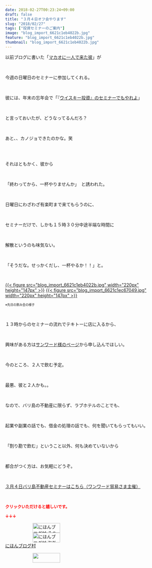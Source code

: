 ```yaml
---
date: 2018-02-27T00:23:24+09:00
draft: false
title: "３月４日オフ会やります"
slug: "2018/02/27"
tags: ["投資セミナーのご案内"]
image: "blog_import_6621c1eb4022b.jpg"
feature: "blog_import_6621c1eb4022b.jpg"
thumbnail: "blog_import_6621c1eb4022b.jpg"
---
```

<p>以前ブログに書いた「<a href="entry-12296575500.html" target="_blank">マカオに一人で来た彼</a>」が</p><p> </p><p>今週の日曜日のセミナーに参加してくれる。</p><p> </p><p>彼には、年末の忘年会で「『<a href="entry-12337358627.html" target="_blank">ウイスキー投資』のセミナーでもやれよ</a>」</p><p> </p><p>と言っておいたが、どうなってるんだろ？</p><p> </p><p>あと、、カノジョできたのかな。笑</p><p> </p><p><br/>それはともかく、彼から</p><p> </p><p>「終わってから、一杯やりませんか」　と誘われた。</p><p> </p><p>日曜日にわざわざ有楽町まで来てもらうのに、</p><p> </p><p>セミナーだけで、しかも１５時３０分中途半端な時間に</p><p> </p><p>解散というのも味気ない。</p><p> </p><p>「そうだな。せっかくだし、一杯やるか！！」と。</p><p> </p><p><a href="blog_import_6621c1eb4022b.jpg">{{< figure src="blog_import_6621c1eb4022b.jpg" width="220px" height="147px" >}}</a> <a href="blog_import_6621c1ec67049.jpg">{{< figure src="blog_import_6621c1ec67049.jpg" width="220px" height="147px" >}}</a></p><p><span style="font-size: 0.7em;">※先日の飲み会の様子</span></p><p> </p><p>１３時からのセミナーの流れでテキトーに店に入るから、</p><p> </p><p>興味がある方は<span style="text-decoration: underline;"><a href="04_ek" target="_blank">サンワード様のページ</a></span>から申し込んでほしい。</p><p> </p><p>今のところ、２人で飲む予定。</p><p> </p><p>最悪、彼と２人かも。。</p><p> </p><p>なので、バリ島の不動産に限らず、ラブホテルのことでも、</p><p> </p><p>起業や副業の話でも、借金の処理の話でも、何を聞いてもらってもいい。</p><p> </p><p>「割り勘で飲む」ということ以外、何も決めていないから</p><p> </p><p>都合がつく方は、お気軽にどうぞ。</p><p> </p><p><a href="index.html" target="_blank">３月４日バリ島不動産セミナーはこちら（ワンワード貿易さま主催）</a></p><p> </p><p><font color="#ff0000" size="2"><strong>クリックいただけると嬉しいです。</strong></font></p><p><font color="#ff0000" size="2"><strong>↓↓↓</strong></font></p><p><a href="ranking.html?p_cid=01260127" id="&amp;blogmura_banner" target="_blank"><img alt="にほんブログ村 その他生活ブログ 不動産投資へ" border="0" height="31" src="data:image/svg+xml;charset=utf-8,%3Csvg%20xmlns%3D%22http%3A%2F%2Fwww.w3.org%2F2000%2Fsvg%22%20title%3D%22Placeholder%20for%20Images%22%20role%3D%22presentation%22%20viewBox%3D%220%200%2088%2031%22%20%2F%3E" width="88" data-src="https://img-proxy.blog-video.jp/images?url=http%3A%2F%2Flife.blogmura.com%2Fhudousantoushi%2Fimg%2Fhudousantoushi88_31.gif" style="aspect-ratio: auto 88 / 31;"/><noscript><img alt="にほんブログ村 その他生活ブログ 不動産投資へ" border="0" height="31" src="https://img-proxy.blog-video.jp/images?url=http%3A%2F%2Flife.blogmura.com%2Fhudousantoushi%2Fimg%2Fhudousantoushi88_31.gif" width="88"></noscript></a><br/><a href="ranking.html?p_cid=01260127" target="_blank"><img alt="にほんブログ村 海外生活ブログ バリ島情報へ" border="0" height="31" src="data:image/svg+xml;charset=utf-8,%3Csvg%20xmlns%3D%22http%3A%2F%2Fwww.w3.org%2F2000%2Fsvg%22%20title%3D%22Placeholder%20for%20Images%22%20role%3D%22presentation%22%20viewBox%3D%220%200%2088%2031%22%20%2F%3E" width="88" data-src="https://img-proxy.blog-video.jp/images?url=http%3A%2F%2Foverseas.blogmura.com%2Fbali%2Fimg%2Fbali88_31.gif" style="aspect-ratio: auto 88 / 31;"/><noscript><img alt="にほんブログ村 海外生活ブログ バリ島情報へ" border="0" height="31" src="https://img-proxy.blog-video.jp/images?url=http%3A%2F%2Foverseas.blogmura.com%2Fbali%2Fimg%2Fbali88_31.gif" width="88"></noscript></a><br/><a href="ranking.html?p_cid=01260127" target="_blank">にほんブログ村</a></p><p><a href="link.php?1804582" title="人気ブログランキングへ"><img border="0" height="31" src="data:image/svg+xml;charset=utf-8,%3Csvg%20xmlns%3D%22http%3A%2F%2Fwww.w3.org%2F2000%2Fsvg%22%20title%3D%22Placeholder%20for%20Images%22%20role%3D%22presentation%22%20viewBox%3D%220%200%2088%2031%22%20%2F%3E" width="88" data-src="https://blog.with2.net/img/banner/banner_22.gif" style="aspect-ratio: auto 88 / 31;"/><noscript><img border="0" height="31" src="https://blog.with2.net/img/banner/banner_22.gif" width="88"></noscript></a></p><p> </p>

